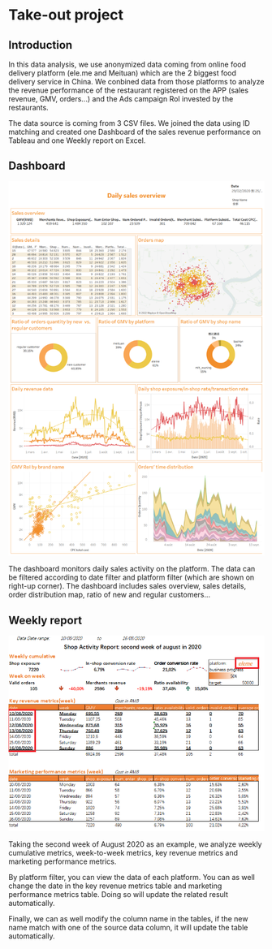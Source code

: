# Take-out project 

## Introduction

In this data analysis, we use anonymized data coming from online food delivery platform (ele.me and Meituan) which are the 2 biggest food delivery service in China. We conbined data from those platforms to analyze the revenue performance of the restaurant registered on the APP (sales revenue, GMV, orders...) and the Ads campaign RoI invested by the restaurants.

The data source is coming from 3 CSV files. We joined the data using ID matching and created one Dashboard of the sales revenue performance on Tableau and one Weekly report on Excel. 

## Dashboard 

![dashboard](https://github.com/Evelyn0402/take-out-project/blob/main/img/main-dashboard.png) 

The dashboard monitors daily sales activity on the platform. The data can be filtered according to date filter and platform filter (which are shown on right-up corner). The dashboard includes sales overview, sales details, order distribution map, ratio of new and regular customers...


## Weekly report

![weekly report](https://github.com/Evelyn0402/take-out-project/blob/main/img/weekly-report-final.png)

Taking the second week of August 2020 as an example, we analyze weekly cumulative metrics, week-to-week metrics, key revenue metrics and marketing performance metrics.

By platform filter, you can view the data of each platform. 
You can as well change the date in the key revenue metrics table and marketing performance metrics table. Doing so will update the related result automatically. 

Finally, we can as well modify the column name in the tables, if the new name match with one of the source data column, it will update the table automatically.
